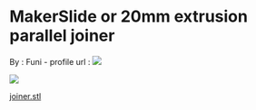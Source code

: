 MakerSlide or 20mm extrusion parallel joiner
============================================

By : Funi - profile url : [![](https://cdn.thingiverse.com/renders/3b/3c/b2/a0/26/me_thumb_medium.jpg)](https://www.thingiverse.com/Funi)  
  
[![](https://cdn.thingiverse.com/renders/d8/16/3e/50/ee/joiner_thumb_medium.jpg)](https://cdn.thingiverse.com/renders/d8/16/3e/50/ee/joiner_thumb_medium.jpg)

[joiner.stl](https://www.thingiverse.com/thing:74301)